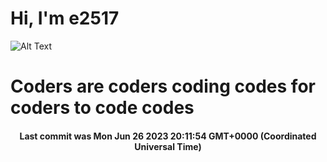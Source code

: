 # Hi, I'm e2517

![Alt Text](https://github.com/E2517/e2517/blob/master/images/background.gif)

# Coders are coders coding codes for coders to code codes

<h4 align="center">Last commit was Mon Jun 26 2023 20:11:54 GMT+0000 (Coordinated Universal Time)</h4>
